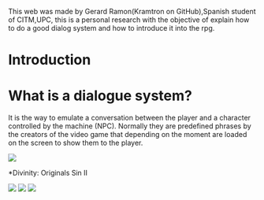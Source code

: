 This web was made by Gerard Ramon(Kramtron on GitHub),Spanish student of CITM,UPC, this is a personal research with the objective of explain how to do a good dialog system and how to introduce it into the rpg.




# Introduction




# What is a dialogue system?
It is the way to emulate a conversation between the player and a character controlled by the machine (NPC).
Normally they are predefined phrases by the creators of the video game that depending on the moment are loaded on the screen to show them to the player.


![](https://media.moddb.com/cache/images/games/1/49/48640/thumb_620x2000/New_dialogue_system.png)

 *Divinity: Originals Sin II



![](https://i.stack.imgur.com/yig2q.png)
![](https://dk135eecbplh9.cloudfront.net/assets/blt040e3727e9b40f23/DialogTreeStructure.png)
![](https://i.stack.imgur.com/Krwdk.png)
